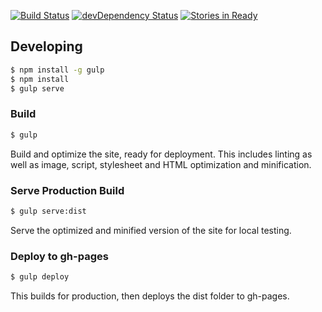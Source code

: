 [![Build Status](https://travis-ci.org/bitjson/static.svg)](https://travis-ci.org/bitjson/static) [![devDependency Status](https://david-dm.org/bitjson/static/dev-status.svg)](https://david-dm.org/bitjson/static#info=devDependencies) [![Stories in Ready](https://badge.waffle.io/bitjson/static.png?label=ready&title=Ready)](https://waffle.io/bitjson/static)

Developing
----------

```sh
$ npm install -g gulp
$ npm install
$ gulp serve
```

### Build

```sh
$ gulp
```

Build and optimize the site, ready for deployment. This includes linting as well as image, script, stylesheet and HTML optimization and minification.

### Serve Production Build

```sh
$ gulp serve:dist
```

Serve the optimized and minified version of the site for local testing.

### Deploy to gh-pages

```sh
$ gulp deploy
```

This builds for production, then deploys the dist folder to gh-pages.
